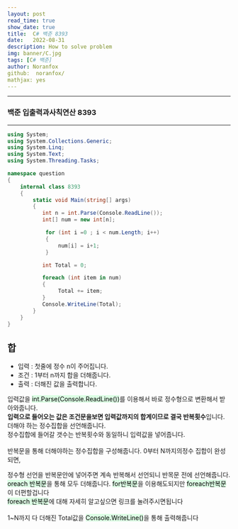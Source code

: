 ```yaml
---
layout: post
read_time: true
show_date: true
title:  C# 백준 8393
date:   2022-08-31
description: How to solve problem
img: banner/C.jpg
tags: [C# 백준]
author: Noranfox
github:  noranfox/
mathjax: yes
---
```


---
### 백준 입출력과사칙연산 8393
---

```c#
using System;
using System.Collections.Generic;
using System.Linq;
using System.Text;
using System.Threading.Tasks;

namespace question
{
    internal class 8393
    {
        static void Main(string[] args)
        { 
           int n = int.Parse(Console.ReadLine());
           int[] num = new int[n];

            for (int i =0 ; i < num.Length; i++)
            {
                num[i] = i+1;
            }

           int Total = 0;

           foreach (int item in num)
           {
                Total += item;
           }
           Console.WriteLine(Total);
        }
    }
}
```

## 합
  - 입력 : 첫줄에 정수 n이 주어집니다.
  - 조건 : 1부터 n까지 합을 더해줍니다.
  - 출력 : 더해진 값을 출력합니다.

입력값을 <mark style='background-color: #dcffe4'>int.Parse(Console.ReadLine())</mark>를 이용해서 바로 정수형으로 변환해서 받아와줍니다.<br>
**입력으로 들어오는 값은 조건문을보면 입력값까지의 합계이므로 결국 반복횟수**입니다.<br>
더해야 하는 정수집합을 선언해줍니다.<br> 정수집합에 들어갈 갯수는 반복횟수와 동일하니 입력값을 넣어줍니다.<br><br>
반복문을 통해 더해야하는 정수집합을 구성해줍니다. 
0부터 N까지의정수 집합이 완성되면, 

정수형 선언을 반복문안에 넣어주면 계속 반복해서 선언되니 반목문 전에 선언해줍니다. 
<mark style='background-color: #dcffe4'>oreach 반복문</mark>을 통해 모두 더해줍니다. <mark style='background-color: #dcffe4'>for반복문</mark>을 이용해도되지만 <mark style='background-color: #dcffe4'>foreach반복문</mark>이 더편할겁니다<br>
<mark style='background-color: #dcffe4'>foreach 반복문</mark>에 대해 자세히 알고싶으면 링크를 눌려주시면됩니다<br><Br>
1~N까지 다 더해진 Total값을 <mark style='background-color: #dcffe4'>Console.WriteLine()</mark>을 통해 출력해줍니다<br>